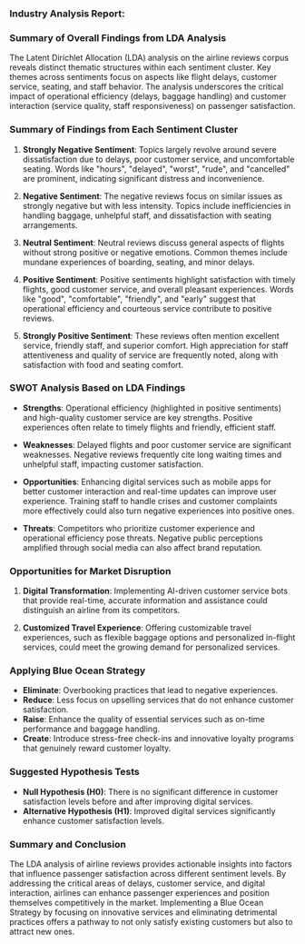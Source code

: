 ### Industry Analysis Report: 
### Summary of Overall Findings from LDA Analysis

The Latent Dirichlet Allocation (LDA) analysis on the airline reviews corpus reveals distinct thematic structures within each sentiment cluster. Key themes across sentiments focus on aspects like flight delays, customer service, seating, and staff behavior. The analysis underscores the critical impact of operational efficiency (delays, baggage handling) and customer interaction (service quality, staff responsiveness) on passenger satisfaction.

### Summary of Findings from Each Sentiment Cluster

1. **Strongly Negative Sentiment**: Topics largely revolve around severe dissatisfaction due to delays, poor customer service, and uncomfortable seating. Words like "hours", "delayed", "worst", "rude", and "cancelled" are prominent, indicating significant distress and inconvenience.

2. **Negative Sentiment**: The negative reviews focus on similar issues as strongly negative but with less intensity. Topics include inefficiencies in handling baggage, unhelpful staff, and dissatisfaction with seating arrangements.

3. **Neutral Sentiment**: Neutral reviews discuss general aspects of flights without strong positive or negative emotions. Common themes include mundane experiences of boarding, seating, and minor delays.

4. **Positive Sentiment**: Positive sentiments highlight satisfaction with timely flights, good customer service, and overall pleasant experiences. Words like "good", "comfortable", "friendly", and "early" suggest that operational efficiency and courteous service contribute to positive reviews.

5. **Strongly Positive Sentiment**: These reviews often mention excellent service, friendly staff, and superior comfort. High appreciation for staff attentiveness and quality of service are frequently noted, along with satisfaction with food and seating comfort.

### SWOT Analysis Based on LDA Findings

- **Strengths**: Operational efficiency (highlighted in positive sentiments) and high-quality customer service are key strengths. Positive experiences often relate to timely flights and friendly, efficient staff.

- **Weaknesses**: Delayed flights and poor customer service are significant weaknesses. Negative reviews frequently cite long waiting times and unhelpful staff, impacting customer satisfaction.

- **Opportunities**: Enhancing digital services such as mobile apps for better customer interaction and real-time updates can improve user experience. Training staff to handle crises and customer complaints more effectively could also turn negative experiences into positive ones.

- **Threats**: Competitors who prioritize customer experience and operational efficiency pose threats. Negative public perceptions amplified through social media can also affect brand reputation.

### Opportunities for Market Disruption

1. **Digital Transformation**: Implementing AI-driven customer service bots that provide real-time, accurate information and assistance could distinguish an airline from its competitors.
  
2. **Customized Travel Experience**: Offering customizable travel experiences, such as flexible baggage options and personalized in-flight services, could meet the growing demand for personalized services.

### Applying Blue Ocean Strategy

- **Eliminate**: Overbooking practices that lead to negative experiences.
- **Reduce**: Less focus on upselling services that do not enhance customer satisfaction.
- **Raise**: Enhance the quality of essential services such as on-time performance and baggage handling.
- **Create**: Introduce stress-free check-ins and innovative loyalty programs that genuinely reward customer loyalty.

### Suggested Hypothesis Tests

- **Null Hypothesis (H0)**: There is no significant difference in customer satisfaction levels before and after improving digital services.
- **Alternative Hypothesis (H1)**: Improved digital services significantly enhance customer satisfaction levels.

### Summary and Conclusion

The LDA analysis of airline reviews provides actionable insights into factors that influence passenger satisfaction across different sentiment levels. By addressing the critical areas of delays, customer service, and digital interaction, airlines can enhance passenger experiences and position themselves competitively in the market. Implementing a Blue Ocean Strategy by focusing on innovative services and eliminating detrimental practices offers a pathway to not only satisfy existing customers but also to attract new ones.